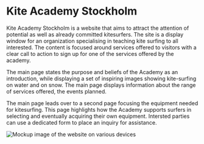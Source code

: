 # Kite Academy Stockholm
Kite Academy Stockholm is a website that aims to attract the attention of potential as well as already committed kitesurfers. The site is a display window for an organization specialising in teaching kite surfing to all interested. The content is focused around services offered to visitors with a clear call to action to sign up for one of the services offered by the academy.

The main page states the purpose and beliefs of the Academy as an introduction, while displaying a set of inspiring images showing kite-surfing on water and on snow. The main page displays information about the range of services offered, the events planned. 

The main page leads over to a second page focusing the equipment needed for kitesurfing. This page highlights how the Academy supports surfers in selecting and eventually acquiring their own equipment. Intersted parties can use a dedicated form to place an inquiry for assistance. 

![Mockup image of the website on various devices]()

